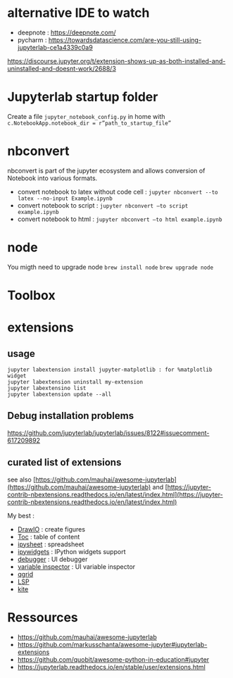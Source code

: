 

# alternative IDE to watch
 - deepnote : https://deepnote.com/
 - pycharm : https://towardsdatascience.com/are-you-still-using-jupyterlab-ce1a4339c0a9
 

https://discourse.jupyter.org/t/extension-shows-up-as-both-installed-and-uninstalled-and-doesnt-work/2688/3


# Jupyterlab startup folder
Create a file `jupyter_notebook_config.py` in home with `c.NotebookApp.notebook_dir = r”path_to_startup_file”`
 

# nbconvert
nbconvert is part of the jupyter ecosystem and allows conversion of Notebook into various formats.
 - convert notebook to latex without code cell : `jupyter nbconvert --to latex --no-input Example.ipynb `
 - convert notebook to script : `jupyter nbconvert –to script example.ipynb`
 - convert notebook to html : `jupyter nbconvert –to html example.ipynb`
 

# node
You migth need to upgrade node
`brew install node`
`brew upgrade node`


# Toolbox

# extensions
## usage
```
jupyter labextension install jupyter-matplotlib : for %matplotlib widget
jupyter labextension uninstall my-extension
jupyter labextensino list
jupyter labextension update --all
```

## Debug installation problems
https://github.com/jupyterlab/jupyterlab/issues/8122#issuecomment-617209892

## curated list of extensions
see also [https://github.com/mauhai/awesome-jupyterlab](https://github.com/mauhai/awesome-jupyterlab) and [https://jupyter-contrib-nbextensions.readthedocs.io/en/latest/index.html](https://jupyter-contrib-nbextensions.readthedocs.io/en/latest/index.html)

My best : 
 - [DrawIO](https://github.com/QuantStack/jupyterlab-drawio) : create figures
 - [Toc](https://github.com/jupyterlab/jupyterlab-toc) : table of content
 - [ipysheet](https://github.com/QuantStack/ipysheet) : spreadsheet
 - [ipywidgets](https://github.com/jupyter-widgets/ipywidgets) : IPython widgets support
 - [debugger](https://github.com/jupyterlab/debugger) : UI debugger
 - [variable inspector](https://github.com/lckr/jupyterlab-variableInspector) : UI variable inspector
 - [qgrid](https://github.com/quantopian/qgrid)
 - [LSP](https://github.com/krassowski/jupyterlab-lsp)
 - [kite](https://github.com/kiteco/jupyterlab-kite)
 

# Ressources 
 - https://github.com/mauhai/awesome-jupyterlab
 - https://github.com/markusschanta/awesome-jupyter#jupyterlab-extensions
 - https://github.com/quobit/awesome-python-in-education#jupyter
 - https://jupyterlab.readthedocs.io/en/stable/user/extensions.html